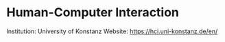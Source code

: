 # Human-Computer Interaction

Institution: University of Konstanz
Website: https://hci.uni-konstanz.de/en/